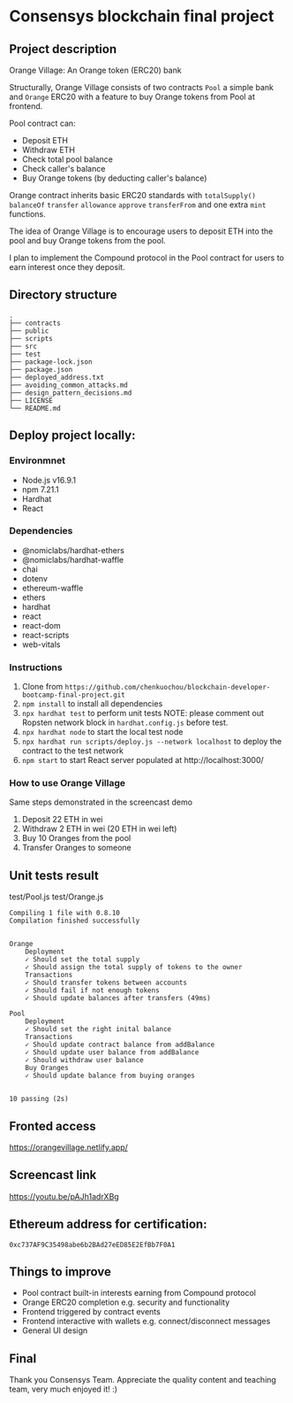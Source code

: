 # Consensys blockchain final project

## Project description

Orange Village: An Orange token (ERC20) bank

Structurally, Orange Village consists of two contracts `Pool` a simple bank and `Orange` ERC20 with a feature to buy Orange tokens from Pool at frontend.

Pool contract can:

- Deposit ETH
- Withdraw ETH
- Check total pool balance
- Check caller's balance
- Buy Orange tokens (by deducting caller's balance)

Orange contract inherits basic ERC20 standards with `totalSupply()` `balanceOf` `transfer` `allowance` `approve` `transferFrom` and one extra `mint` functions.

The idea of Orange Village is to encourage users to deposit ETH into the pool and buy Orange tokens from the pool.

I plan to implement the Compound protocol in the Pool contract for users to earn interest once they deposit.

## Directory structure

    .
    ├── contracts
    ├── public
    ├── scripts
    ├── src
    ├── test
    ├── package-lock.json
    ├── package.json
    ├── deployed_address.txt
    ├── avoiding_common_attacks.md
    ├── design_pattern_decisions.md
    ├── LICENSE
    └── README.md

## Deploy project locally:

### Environmnet

- Node.js v16.9.1
- npm 7.21.1
- Hardhat
- React

### Dependencies

- @nomiclabs/hardhat-ethers
- @nomiclabs/hardhat-waffle
- chai
- dotenv
- ethereum-waffle
- ethers
- hardhat
- react
- react-dom
- react-scripts
- web-vitals

### Instructions

1. Clone from `https://github.com/chenkuochou/blockchain-developer-bootcamp-final-project.git`
2. `npm install` to install all dependencies
3. `npx hardhat test` to perform unit tests
   NOTE: please comment out Ropsten network block in `hardhat.config.js` before test.
4. `npx hardhat node` to start the local test node
5. `npx hardhat run scripts/deploy.js --network localhost` to deploy the contract to the test network
6. `npm start` to start React server populated at http://localhost:3000/

### How to use Orange Village

Same steps demonstrated in the screencast demo

1. Deposit 22 ETH in wei
2. Withdraw 2 ETH in wei (20 ETH in wei left)
3. Buy 10 Oranges from the pool
4. Transfer Oranges to someone

## Unit tests result

test/Pool.js
test/Orange.js

    Compiling 1 file with 0.8.10
    Compilation finished successfully


    Orange
        Deployment
        ✓ Should set the total supply
        ✓ Should assign the total supply of tokens to the owner
        Transactions
        ✓ Should transfer tokens between accounts
        ✓ Should fail if not enough tokens
        ✓ Should update balances after transfers (49ms)

    Pool
        Deployment
        ✓ Should set the right inital balance
        Transactions
        ✓ Should update contract balance from addBalance
        ✓ Should update user balance from addBalance
        ✓ Should withdraw user balance
        Buy Oranges
        ✓ Should update balance from buying oranges


    10 passing (2s)

## Fronted access

https://orangevillage.netlify.app/

## Screencast link

https://youtu.be/pAJh1adrXBg

## Ethereum address for certification:

`0xc737AF9C35498abe6b2BAd27eED85E2EfBb7F0A1`

## Things to improve

- Pool contract built-in interests earning from Compound protocol
- Orange ERC20 completion e.g. security and functionality
- Frontend triggered by contract events
- Frontend interactive with wallets e.g. connect/disconnect messages
- General UI design

## Final

Thank you Consensys Team. Appreciate the quality content and teaching team, very much enjoyed it! :)
